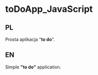 # toDoApp_JavaScript

## PL
Prosta aplikacja "**to do**".  

## EN
Simple **"to do"** application.  
